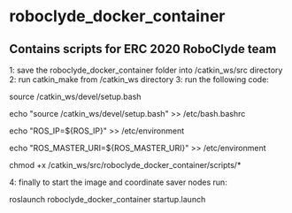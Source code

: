 # roboclyde_docker_container

## Contains scripts for ERC 2020 RoboClyde team

1: save the roboclyde_docker_container folder into /catkin_ws/src directory
2: run catkin_make from /catkin_ws directory
3: run the following code:


source /catkin_ws/devel/setup.bash

echo "source /catkin_ws/devel/setup.bash" >> /etc/bash.bashrc

echo "ROS_IP=${ROS_IP}" >> /etc/environment

echo "ROS_MASTER_URI=${ROS_MASTER_URI}" >> /etc/environment

chmod +x /catkin_ws/src/roboclyde_docker_container/scripts/*

4: finally to start the image and coordinate saver nodes run:

roslaunch roboclyde_docker_container startup.launch
